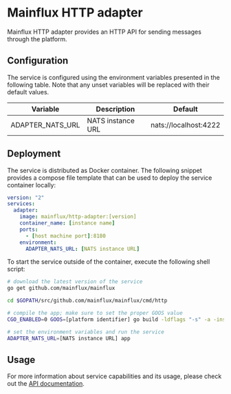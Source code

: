 # Mainflux HTTP adapter

Mainflux HTTP adapter provides an HTTP API for sending messages through the
platform.

## Configuration

The service is configured using the environment variables presented in the
following table. Note that any unset variables will be replaced with their
default values.

| Variable         | Description       | Default               |
|------------------|-------------------|-----------------------|
| ADAPTER_NATS_URL | NATS instance URL | nats://localhost:4222 |

## Deployment

The service is distributed as Docker container. The following snippet provides
a compose file template that can be used to deploy the service container locally:

```yaml
version: "2"
services:
  adapter:
    image: mainflux/http-adapter:[version]
    container_name: [instance name]
    ports:
      - [host machine port]:8180
    environment:
      ADAPTER_NATS_URL: [NATS instance URL]
```

To start the service outside of the container, execute the following shell script:

```bash
# download the latest version of the service
go get github.com/mainflux/mainflux

cd $GOPATH/src/github.com/mainflux/mainflux/cmd/http

# compile the app; make sure to set the proper GOOS value
CGO_ENABLED=0 GOOS=[platform identifier] go build -ldflags "-s" -a -installsuffix cgo -o app

# set the environment variables and run the service
ADAPTER_NATS_URL=[NATS instance URL] app
```

## Usage

For more information about service capabilities and its usage, please check out
the [API documentation](swagger.yaml).
